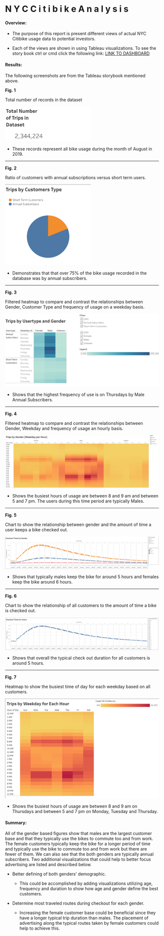 # N Y C   C i t i b i k e   A n a l y s i s

#### Overview:

* The purpose of this report is present different views of actual NYC Citibike usage data to potential investors.

* Each of the views are shown in using Tableau visualizations.  To see the story book ctrl or cmd click the following link:  [LINK TO DASHBOARD](https://public.tableau.com/profile/phillip3638#!/vizhome/NYCCitibikeanalysis/StoryNYCCitibikeAnalysis?publish=yes)

  
#### Results:

The following screenshots are from the Tableau storybook mentioned above.

**Fig. 1**

Total number of records in the dataset

<img src=".\resources\Total Number of Trips.PNG" alt="Total Number of Trips" style="zoom: 33%;" />

* These records represent all bike usage during the month of August in 2019.

------

**Fig. 2**

Ratio of customers with annual subscriptions versus short term users.  

<img src="./resources\TripsByCustomerType.PNG" alt="TripsByCustomerType" style="zoom: 33%;" />

* Demonstrates that that over 75% of the bike usage recorded in the database was by annual subscribers.

------

**Fig. 3**

Filtered heatmap to compare and contrast the relationships between Gender, Customer Type and frequency of usage on a weekday basis.

![TripsByGender](.\resources\TripsByGender.PNG)

* Shows that the highest frequency of use is on Thursdays by Male Annual Subscribers.

------

**Fig. 4**

Filtered heatmap to compare and contrast the relationships between Gender, Weekday and frequency of usage an hourly basis.

![TripsByGender_WeekdayHourHeatmap](.\resources\TripsByGender_WeekdayHourHeatmap.PNG)

* Shows the busiest hours of usage are between 8 and 9 am and between 5 and 7 pm.  The users during this time period are typically Males.

------

**Fig. 5**

Chart to show the relationship between gender and the amount of time a user keeps a bike checked out.

![CheckoutTimesByGender](.\resources\CheckoutTimesByGender.PNG)

* Shows that typically males keep the bike for around 5 hours and females keep the bike around 6 hours.

------

**Fig. 6**

Chart to show the relationship of all customers to the amount of time a bike is checked out.

![CheckoutTimesByAllUsers](.\resources\CheckoutTimesByAllUsers.PNG)

* Shows that overall the typical check out duration for all customers is around 5 hours.

------

**Fig. 7**

Heatmap to show the busiest time of day for each weekday based on all customers.

![TipsByWeekdayEachHour](.\resources\TipsByWeekdayEachHour.PNG)

* Shows the busiest hours of usage are between 8 and 9 am on Thursdays and between 5 and 7 pm on Monday, Tuesday and Thursday.



#### Summary:

All of the gender based figures show that males are the largest customer base and that they typically use the bikes to commute too and from work.  The female customers typically keep the bike for a longer period of time and typically use the bike to commute too and from work but there are fewer of them.  We can also see that the both genders are typically annual subscribers.  Two additional visualizations that could help to better focus advertising are listed and described below.

* Better defining of both genders' demographic.
  * This could be accomplished by adding visualizations utilizing age, frequency and duration to show how age and gender define the best customers.

* Determine most traveled routes during checkout for each gender.
  * Increasing the female customer base could be beneficial since they have a longer typical trip duration than males.  The placement of advertising along the typical routes taken by female customers could help to achieve this.








